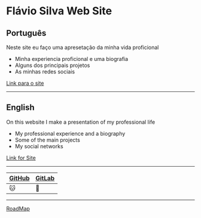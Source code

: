 
# Flávio Silva Web Site

## Português

Neste site eu faço uma apresetação da minha vida proficional

 - Minha experiencia proficional e uma biografia
 - Alguns dos principais projetos
 - As minhas redes sociais

[Link para o site](https://201flaviosilva.github.io/)

--- 

## English

On this website I make a presentation of my professional life

 - My professional experience and a biography 
 - Some of the main projects
 - My social networks


[Link for Site](https://201flaviosilva.github.io/)

---

| [GitHub](https://github.com/201flaviosilva) | [GitLab](https://gitlab.com/201flaviosilva) |
| ------------------------------------------- | ------------------------------------------- |
| :cat:                                       | :fox_face:                                  |

---

[RoadMap](https://github.com/users/201flaviosilva/projects/3)
